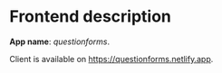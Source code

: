 # Frontend description

**App name**: _questionforms_.

Client is available on https://questionforms.netlify.app.
